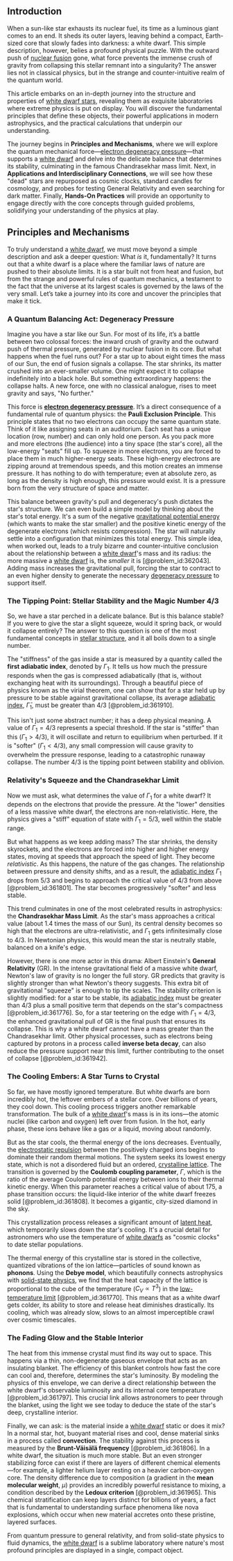 ## Introduction
When a sun-like star exhausts its nuclear fuel, its time as a luminous giant comes to an end. It sheds its outer layers, leaving behind a compact, Earth-sized core that slowly fades into darkness: a white dwarf. This simple description, however, belies a profound physical puzzle. With the outward push of [nuclear fusion](@article_id:138818) gone, what force prevents the immense crush of gravity from collapsing this stellar remnant into a singularity? The answer lies not in classical physics, but in the strange and counter-intuitive realm of the quantum world.

This article embarks on an in-depth journey into the structure and properties of [white dwarf stars](@article_id:140895), revealing them as exquisite laboratories where extreme physics is put on display. You will discover the fundamental principles that define these objects, their powerful applications in modern astrophysics, and the practical calculations that underpin our understanding.

The journey begins in **Principles and Mechanisms**, where we will explore the quantum mechanical force—[electron degeneracy pressure](@article_id:142835)—that supports a [white dwarf](@article_id:146102) and delve into the delicate balance that determines its stability, culminating in the famous Chandrasekhar mass limit. Next, in **Applications and Interdisciplinary Connections**, we will see how these "dead" stars are repurposed as cosmic clocks, standard candles for cosmology, and probes for testing General Relativity and even searching for dark matter. Finally, **Hands-On Practices** will provide an opportunity to engage directly with the core concepts through guided problems, solidifying your understanding of the physics at play.

## Principles and Mechanisms

To truly understand a [white dwarf](@article_id:146102), we must move beyond a simple description and ask a deeper question: What *is* it, fundamentally? It turns out that a white dwarf is a place where the familiar laws of nature are pushed to their absolute limits. It is a star built not from heat and fusion, but from the strange and powerful rules of quantum mechanics, a testament to the fact that the universe at its largest scales is governed by the laws of the very small. Let’s take a journey into its core and uncover the principles that make it tick.

### A Quantum Balancing Act: Degeneracy Pressure

Imagine you have a star like our Sun. For most of its life, it’s a battle between two colossal forces: the inward crush of gravity and the outward push of thermal pressure, generated by nuclear fusion in its core. But what happens when the fuel runs out? For a star up to about eight times the mass of our Sun, the end of fusion signals a collapse. The star shrinks, its matter crushed into an ever-smaller volume. One might expect it to collapse indefinitely into a black hole. But something extraordinary happens: the collapse halts. A new force, one with no classical analogue, rises to meet gravity and says, "No further."

This force is **[electron degeneracy pressure](@article_id:142835)**. It’s a direct consequence of a fundamental rule of quantum physics: the **Pauli Exclusion Principle**. This principle states that no two electrons can occupy the same quantum state. Think of it like assigning seats in an auditorium. Each seat has a unique location (row, number) and can only hold one person. As you pack more and more electrons (the audience) into a tiny space (the star's core), all the low-energy "seats" fill up. To squeeze in more electrons, you are forced to place them in much higher-energy seats. These high-energy electrons are zipping around at tremendous speeds, and this motion creates an immense pressure. It has nothing to do with temperature; even at absolute zero, as long as the density is high enough, this pressure would exist. It is a pressure born from the very structure of space and matter.

This balance between gravity's pull and degeneracy's push dictates the star's structure. We can even build a simple model by thinking about the star's total energy. It's a sum of the negative [gravitational potential energy](@article_id:268544) (which wants to make the star smaller) and the positive kinetic energy of the degenerate electrons (which resists compression). The star will naturally settle into a configuration that minimizes this total energy. This simple idea, when worked out, leads to a truly bizarre and counter-intuitive conclusion about the relationship between a [white dwarf](@article_id:146102)'s mass and its radius: the more massive a [white dwarf](@article_id:146102) is, the *smaller* it is [@problem_id:362043]. Adding mass increases the gravitational pull, forcing the star to contract to an even higher density to generate the necessary [degeneracy pressure](@article_id:141491) to support itself.

### The Tipping Point: Stellar Stability and the Magic Number 4/3

So, we have a star perched in a delicate balance. But is this balance stable? If you were to give the star a slight squeeze, would it spring back, or would it collapse entirely? The answer to this question is one of the most fundamental concepts in [stellar structure](@article_id:135867), and it all boils down to a single number.

The "stiffness" of the gas inside a star is measured by a quantity called the **first adiabatic index**, denoted by $\Gamma_1$. It tells us how much the pressure responds when the gas is compressed adiabatically (that is, without exchanging heat with its surroundings). Through a beautiful piece of physics known as the virial theorem, one can show that for a star held up by pressure to be stable against gravitational collapse, its average [adiabatic index](@article_id:141306), $\bar{\Gamma}_1$, must be greater than $4/3$ [@problem_id:361910].

This isn't just some abstract number; it has a deep physical meaning. A value of $\Gamma_1 = 4/3$ represents a special threshold. If the star is "stiffer" than this ($\Gamma_1 > 4/3$), it will oscillate and return to equilibrium when perturbed. If it is "softer" ($\Gamma_1 < 4/3$), any small compression will cause gravity to overwhelm the pressure response, leading to a catastrophic runaway collapse. The number $4/3$ is the tipping point between stability and oblivion.

### Relativity's Squeeze and the Chandrasekhar Limit

Now we must ask, what determines the value of $\Gamma_1$ for a white dwarf? It depends on the electrons that provide the pressure. At the "lower" densities of a less massive white dwarf, the electrons are non-relativistic. Here, the physics gives a "stiff" equation of state with $\Gamma_1 = 5/3$, well within the stable range.

But what happens as we keep adding mass? The star shrinks, the density skyrockets, and the electrons are forced into higher and higher energy states, moving at speeds that approach the speed of light. They become *relativistic*. As this happens, the nature of the gas changes. The relationship between pressure and density shifts, and as a result, the [adiabatic index](@article_id:141306) $\Gamma_1$ drops from $5/3$ and begins to approach the critical value of $4/3$ from above [@problem_id:361801]. The star becomes progressively "softer" and less stable.

This trend culminates in one of the most celebrated results in astrophysics: the **Chandrasekhar Mass Limit**. As the star's mass approaches a critical value (about 1.4 times the mass of our Sun), its central density becomes so high that the electrons are ultra-relativistic, and $\Gamma_1$ gets infinitesimally close to $4/3$. In Newtonian physics, this would mean the star is neutrally stable, balanced on a knife's edge.

However, there is one more actor in this drama: Albert Einstein's **General Relativity** (GR). In the intense gravitational field of a massive white dwarf, Newton's law of gravity is no longer the full story. GR predicts that gravity is slightly stronger than what Newton's theory suggests. This extra bit of gravitational "squeeze" is enough to tip the scales. The stability criterion is slightly modified: for a star to be stable, its [adiabatic index](@article_id:141306) must be greater than $4/3$ plus a small positive term that depends on the star's compactness [@problem_id:361776]. So, for a star teetering on the edge with $\Gamma_1 = 4/3$, the enhanced gravitational pull of GR is the final push that ensures its collapse. This is why a white dwarf cannot have a mass greater than the Chandrasekhar limit. Other physical processes, such as electrons being captured by protons in a process called **inverse beta decay**, can also reduce the pressure support near this limit, further contributing to the onset of collapse [@problem_id:361942].

### The Cooling Embers: A Star Turns to Crystal

So far, we have mostly ignored temperature. But white dwarfs are born incredibly hot, the leftover embers of a stellar core. Over billions of years, they cool down. This cooling process triggers another remarkable transformation. The bulk of a [white dwarf](@article_id:146102)'s mass is in its ions—the atomic nuclei (like carbon and oxygen) left over from fusion. In the hot, early phase, these ions behave like a gas or a liquid, moving about randomly.

But as the star cools, the thermal energy of the ions decreases. Eventually, the [electrostatic repulsion](@article_id:161634) between the positively charged ions begins to dominate their random thermal motions. The system seeks its lowest energy state, which is not a disordered fluid but an ordered, [crystalline lattice](@article_id:196258). The transition is governed by the **Coulomb coupling parameter**, $\Gamma$, which is the ratio of the average Coulomb potential energy between ions to their thermal kinetic energy. When this parameter reaches a critical value of about 175, a phase transition occurs: the liquid-like interior of the white dwarf freezes solid [@problem_id:361808]. It becomes a gigantic, city-sized diamond in the sky.

This crystallization process releases a significant amount of [latent heat](@article_id:145538), which temporarily slows down the star's cooling. It's a crucial detail for astronomers who use the temperature of [white dwarfs](@article_id:158628) as "cosmic clocks" to date stellar populations.

The thermal energy of this crystalline star is stored in the collective, quantized vibrations of the ion lattice—particles of sound known as **phonons**. Using the **Debye model**, which beautifully connects astrophysics with [solid-state physics](@article_id:141767), we find that the heat capacity of the lattice is proportional to the cube of the temperature ($C_V \propto T^3$) in the [low-temperature limit](@article_id:266867) [@problem_id:361770]. This means that as a white dwarf gets colder, its ability to store and release heat diminishes drastically. Its cooling, which was already slow, slows to an almost imperceptible crawl over cosmic timescales.

### The Fading Glow and the Stable Interior

The heat from this immense crystal must find its way out to space. This happens via a thin, non-degenerate gaseous envelope that acts as an insulating blanket. The efficiency of this blanket controls how fast the core can cool and, therefore, determines the star's luminosity. By modeling the physics of this envelope, we can derive a direct relationship between the white dwarf's observable luminosity and its internal core temperature [@problem_id:361797]. This crucial link allows astronomers to peer through the blanket, using the light we see today to deduce the state of the star's deep, crystalline interior.

Finally, we can ask: is the material inside a [white dwarf](@article_id:146102) static or does it mix? In a normal star, hot, buoyant material rises and cool, dense material sinks in a process called **convection**. The stability against this process is measured by the **Brunt-Väisälä frequency** [@problem_id:361806]. In a white dwarf, the situation is much more stable. But an even stronger stabilizing force can exist if there are layers of different chemical elements—for example, a lighter helium layer resting on a heavier carbon-oxygen core. The density difference due to composition (a gradient in the **mean molecular weight**, $\mu$) provides an incredibly powerful resistance to mixing, a condition described by the **Ledoux criterion** [@problem_id:361965]. This chemical stratification can keep layers distinct for billions of years, a fact that is fundamental to understanding surface phenomena like nova explosions, which occur when new material accretes onto these pristine, layered surfaces.

From quantum pressure to general relativity, and from solid-state physics to fluid dynamics, the [white dwarf](@article_id:146102) is a sublime laboratory where nature's most profound principles are displayed in a single, compact object.